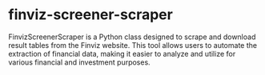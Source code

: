# finviz-screener-scraper
FinvizScreenerScraper is a Python class designed to scrape and download result tables from the Finviz website. This tool allows users to automate the extraction of financial data, making it easier to analyze and utilize for various financial and investment purposes.
